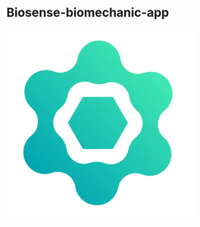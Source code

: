 # Biosense-biomechanic-app

![alt logo](https://github.com/luthfibg/Biosense-biomechanic-app/blob/main/app/src/main/res/drawable/biosense_logo.png?raw=true)
